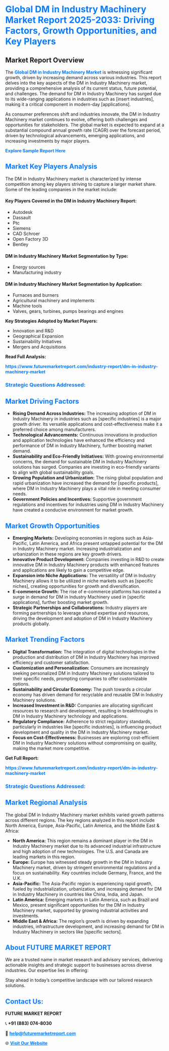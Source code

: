 <h1 style="color: #007BFF;">Global DM in Industry Machinery Market Report 2025-2033: Driving Factors, Growth Opportunities, and Key Players</h1>

<section id="overview">
<h2>Market Report Overview</h2>
<p>The <a href="https://www.futuremarketreport.com/industry-report/dm-in-industry-machinery-market" style="color: #007BFF; text-decoration: none;"><strong>Global DM in Industry Machinery Market</strong></a> is witnessing significant growth, driven by increasing demand across various industries. This report delves into the key aspects of the DM in Industry Machinery market, providing a comprehensive analysis of its current status, future potential, and challenges. The demand for DM in Industry Machinery has surged due to its wide-ranging applications in industries such as [insert industries], making it a critical component in modern-day [applications].</p>
<p>As consumer preferences shift and industries innovate, the DM in Industry Machinery market continues to evolve, offering both challenges and opportunities for stakeholders. The global market is expected to expand at a substantial compound annual growth rate (CAGR) over the forecast period, driven by technological advancements, emerging applications, and increasing investments by major players.</p>
</section>

<section id="overview">
<p><a href="https://www.futuremarketreport.com/request-sample/reportId=56816" style="color: #007BFF; text-decoration: none;"><strong>Explore Sample Report Here</strong></a></p>
</section>

<section id="key-players">
<h2 style="color: #007BFF;">Market Key Players Analysis</h2>
<p>The DM in Industry Machinery market is characterized by intense competition among key players striving to capture a larger market share. Some of the leading companies in the market include:</p>
<h4>Key Players Covered in the DM in Industry Machinery Report:</h4>
<ul><li>Autodesk</li><li>Dassault</li><li>Ptc</li><li>Siemens</li><li>CAD Schroer</li><li>Open Factory 3D</li><li>Bentley</li></ul>
<h4>DM in Industry Machinery Market Segmentation by Type:</h4>
<ul><li>Energy sources</li><li>Manufacturing industry</li></ul>

<h4>DM in Industry Machinery Market Segmentation by Application:</h4>
<ul><li>Furnaces and burners</li><li>Agricultural machinery and implements</li><li>Machine tools</li><li>Valves, gears, turbines, pumps bearings and engines</li></ul>
<p><strong>Key Strategies Adopted by Market Players:</strong></p>
<ul>
<li>Innovation and R&D</li>
<li>Geographical Expansion</li>
<li>Sustainability Initiatives</li>
<li>Mergers and Acquisitions</li>
</ul>
</section>

<section>
<p><strong>Read Full Analysis: </strong></p><a href="https://www.futuremarketreport.com/industry-report/dm-in-industry-machinery-market" style="color: #007BFF; text-decoration: none;"><strong>https://www.futuremarketreport.com/industry-report/dm-in-industry-machinery-market</strong></a>
<h3 style="color: #007BFF;">Strategic Questions Addressed:</h3>
</section>

<section id="driving-factors">
<h2 style="color: #007BFF;">Market Driving Factors</h2>
<ul>
<li><strong>Rising Demand Across Industries:</strong> The increasing adoption of DM in Industry Machinery in industries such as [specific industries] is a major growth driver. Its versatile applications and cost-effectiveness make it a preferred choice among manufacturers.</li>
<li><strong>Technological Advancements:</strong> Continuous innovations in production and application technologies have enhanced the efficiency and performance of DM in Industry Machinery, further boosting market demand.</li>
<li><strong>Sustainability and Eco-Friendly Initiatives:</strong> With growing environmental concerns, the demand for sustainable DM in Industry Machinery solutions has surged. Companies are investing in eco-friendly variants to align with global sustainability goals.</li>
<li><strong>Growing Population and Urbanization:</strong> The rising global population and rapid urbanization have increased the demand for [specific products], where DM in Industry Machinery plays a vital role in meeting consumer needs.</li>
<li><strong>Government Policies and Incentives:</strong> Supportive government regulations and incentives for industries using DM in Industry Machinery have created a conducive environment for market growth.</li>
</ul>
</section>

<section id="growth-opportunities">
<h2 style="color: #007BFF;">Market Growth Opportunities</h2>
<ul>
<li><strong>Emerging Markets:</strong> Developing economies in regions such as Asia-Pacific, Latin America, and Africa present untapped potential for the DM in Industry Machinery market. Increasing industrialization and urbanization in these regions are key growth drivers.</li>
<li><strong>Innovative Product Development:</strong> Companies investing in R&D to create innovative DM in Industry Machinery products with enhanced features and applications are likely to gain a competitive edge.</li>
<li><strong>Expansion into Niche Applications:</strong> The versatility of DM in Industry Machinery allows it to be utilized in niche markets such as [specific niches], creating opportunities for growth and diversification.</li>
<li><strong>E-commerce Growth:</strong> The rise of e-commerce platforms has created a surge in demand for DM in Industry Machinery used in [specific applications], further boosting market growth.</li>
<li><strong>Strategic Partnerships and Collaborations:</strong> Industry players are forming partnerships to leverage shared expertise and resources, driving the development and adoption of DM in Industry Machinery products globally.</li>
</ul>
</section>

<section id="trending-factors">
<h2 style="color: #007BFF;">Market Trending Factors</h2>
<ul>
<li><strong>Digital Transformation:</strong> The integration of digital technologies in the production and distribution of DM in Industry Machinery has improved efficiency and customer satisfaction.</li>
<li><strong>Customization and Personalization:</strong> Consumers are increasingly seeking personalized DM in Industry Machinery solutions tailored to their specific needs, prompting companies to offer customizable options.</li>
<li><strong>Sustainability and Circular Economy:</strong> The push towards a circular economy has driven demand for recyclable and reusable DM in Industry Machinery solutions.</li>
<li><strong>Increased Investment in R&D:</strong> Companies are allocating significant resources to research and development, resulting in breakthroughs in DM in Industry Machinery technology and applications.</li>
<li><strong>Regulatory Compliance:</strong> Adherence to strict regulatory standards, particularly in industries like [specific industries], is influencing product development and quality in the DM in Industry Machinery market.</li>
<li><strong>Focus on Cost-Effectiveness:</strong> Businesses are exploring cost-efficient DM in Industry Machinery solutions without compromising on quality, making the market more competitive.</li>
</ul>
</section>

<section>
<p><strong>Get Full Report: </strong></p><a href="https://www.futuremarketreport.com/industry-report/dm-in-industry-machinery-market" style="color: #007BFF; text-decoration: none;"><strong>https://www.futuremarketreport.com/industry-report/dm-in-industry-machinery-market</strong></a>
<h3 style="color: #007BFF;">Strategic Questions Addressed:</h3>
</section>


<section id="regional-analysis">
<h2 style="color: #007BFF;">Market Regional Analysis</h2>
<p>The global DM in Industry Machinery market exhibits varied growth patterns across different regions. The key regions analyzed in this report include North America, Europe, Asia-Pacific, Latin America, and the Middle East & Africa:</p>
<ul>
<li><strong>North America:</strong> This region remains a dominant player in the DM in Industry Machinery market due to its advanced industrial infrastructure and high adoption of new technologies. The U.S. and Canada are leading markets in this region.</li>
<li><strong>Europe:</strong> Europe has witnessed steady growth in the DM in Industry Machinery market, driven by stringent environmental regulations and a focus on sustainability. Key countries include Germany, France, and the U.K.</li>
<li><strong>Asia-Pacific:</strong> The Asia-Pacific region is experiencing rapid growth, fueled by industrialization, urbanization, and increasing demand for DM in Industry Machinery in countries like China, India, and Japan.</li>
<li><strong>Latin America:</strong> Emerging markets in Latin America, such as Brazil and Mexico, present significant opportunities for the DM in Industry Machinery market, supported by growing industrial activities and investments.</li>
<li><strong>Middle East & Africa:</strong> The region’s growth is driven by expanding industries, infrastructure development, and increasing demand for DM in Industry Machinery in sectors like [specific sectors].</li>
</ul>
</section>

<footer>
<h2 style="color: #007BFF;">About FUTURE MARKET REPORT</h2>
<p>We are a trusted name in market research and advisory services, delivering actionable insights and strategic support to businesses across diverse industries. Our expertise lies in offering:</p>

<p>Stay ahead in today’s competitive landscape with our tailored research solutions.</p>

<h2 style="color: #007BFF;">Contact Us:</h2>
<p><strong>FUTURE MARKET REPORT</strong></p>
<p>📞 <strong>+91 (883) 074-8030</strong></p>
<p>📧 <strong><a href="mailto:help@futuremarketreport.com" style="color: #007BFF;">help@futuremarketreport.com</a></strong></p>
<p>🌐 <strong><a href="https://www.futuremarketreport.com/" style="color: #007BFF;">Visit Our Website</a></strong></p>
</footer>